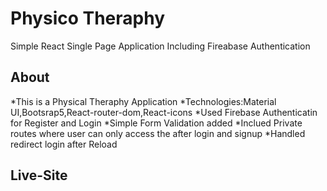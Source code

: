 # Physico Theraphy

Simple React Single Page Application Including Fireabase Authentication

## About

*This is a Physical Theraphy Application
*Technologies:Material UI,Bootsrap5,React-router-dom,React-icons
*Used Firebase Authenticatin for Register and Login
*Simple Form Validation added
*Inclued Private routes where user can only access the after login and signup
*Handled redirect login after Reload

## Live-Site
